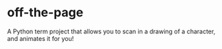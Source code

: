 # off-the-page
A Python term project that allows you to scan in a drawing of a character, and animates it for you!

